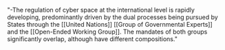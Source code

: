 "-The regulation of cyber space at the international level is rapidly developing, predominantly driven by the dual processes being pursued by States through the [[United Nations]] [[Group of Governmental Experts]] and the [[Open-Ended Working Group]]. The mandates of both groups significantly overlap, although have different compositions."

